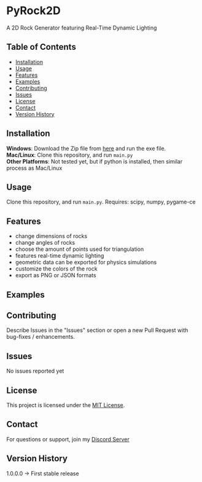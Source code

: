 # PyRock2D
A 2D Rock Generator featuring Real-Time Dynamic Lighting

## Table of Contents

- [Installation](#installation)
- [Usage](#usage)
- [Features](#features)
- [Examples](#examples)
- [Contributing](#contributing)
- [Issues](#issues)
- [License](#license)
- [Contact](#contact)
- [Version History](#version-history)

## Installation

**Windows**: Download the Zip file from [here](https://tank-king.itch.io/PyRock2D) and run the exe file.<br>
**Mac/Linux**: Clone this repository, and run `main.py`<br>
**Other Platforms**: Not tested yet, but if python is installed, then similar process as Mac/Linux

## Usage

Clone this repository, and run `main.py`.
Requires: scipy, numpy, pygame-ce

## Features

- change dimensions of rocks
- change angles of rocks
- choose the amount of points used for triangulation
- features real-time dynamic lighting
- geometric data can be exported for physics simulations
- customize the colors of the rock
- export as PNG or JSON formats

## Examples


## Contributing

Describe Issues in the "Issues" section or open a new Pull Request with bug-fixes / enhancements.

## Issues

No issues reported yet

## License

This project is licensed under the [MIT License](LICENSE.md).

## Contact

For questions or support, join my [Discord Server](https://discord.com/invite/qh8XGWypvg)

## Version History

1.0.0.0 -> First stable release

